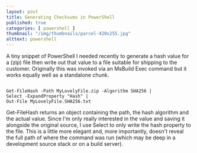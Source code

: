 ```yaml
---
layout: post
title: Generating Checksums in PowerShell
published: true
categories: [ powershell ]
thumbnail: "/img/thumbnails/parcel-420x255.jpg"
alttext: powershell
---
```


A tiny snippet of PowerShell I needed recently to generate a hash value for a (zip) file
then write out that value to a file suitable for shipping to the customer. Originally
this was invoked via an MsBuild Exec command but it works equally well as a standalone
chunk.

~~~

Get-FileHash -Path MyLovelyFile.zip -Algorithm SHA256 |
Select -ExpandProperty "Hash" |
Out-File MyLovelyFile.SHA256.txt

~~~

Get-FileHash returns an object containing the path, the hash algorithm and the actual
value. Since I'm only really interested in the value and saving it alongside the
original source, I use Select to only write the hash property to the file. This is a
little more elegant and, more importantly, doesn't reveal the full path of where the
command was run (which may be deep in a development source stack or on a build server). 
